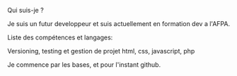 Qui suis-je ?

Je suis un futur developpeur et suis actuellement en formation dev a l'AFPA.

Liste des compétences et langages:

Versioning, testing et gestion de projet
html, css, javascript, php

Je commence par les bases, et pour l'instant github.
